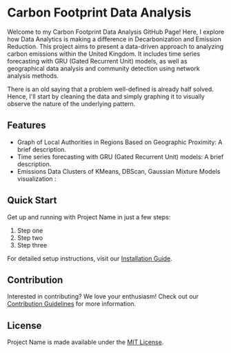 # Carbon Footprint Data Analysis

Welcome to my Carbon Footprint Data Analysis GitHub Page! Here, I explore how Data Analytics is making a difference in Decarbonization and Emission Reduction. This project aims to present a data-driven approach to analyzing carbon emissions within the United Kingdom. It includes time series forecasting with GRU (Gated Recurrent Unit) models, as well as geographical data analysis and community detection using network analysis methods.

There is an old saying that a problem well-defined is already half solved. Hence, I'll start by cleaning the data and simply graphing it to visually observe the nature of the underlying pattern.

## Features

- Graph of Local Authorities in Regions Based on Geographic Proximity: A brief description.
- Time series forecasting with GRU (Gated Recurrent Unit) models: A brief description.
- Emissions Data Clusters of KMeans, DBScan, Gaussian Mixture Models visualization : 

	

## Quick Start

Get up and running with Project Name in just a few steps:

1. Step one
2. Step two
3. Step three

For detailed setup instructions, visit our [Installation Guide](/installation).

## Contribution

Interested in contributing? We love your enthusiasm! Check out our [Contribution Guidelines](/contributing) for more information.

## License

Project Name is made available under the [MIT License](/license).
